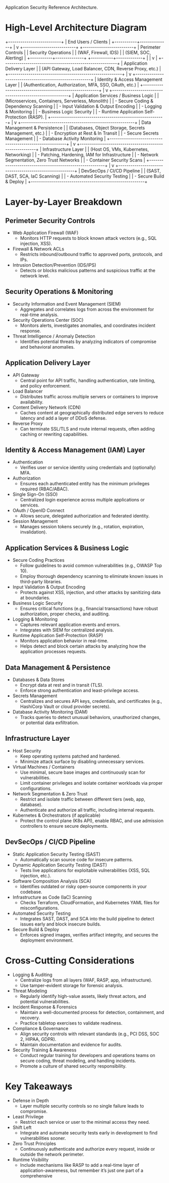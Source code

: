 Application Security Reference Architecture.

# High-Level Architecture Diagram

+--------------------------+
|   End Users / Clients    |
+-----------+--------------+
            |
            v
+--------------------------+    +-------------------------+
|   Perimeter Controls     |    |   Security Operations   |
|   (WAF, Firewall, IDS)   |    |   (SIEM, SOC, Alerting) |
+-----------+--------------+    +-----------+-------------+
            |                              |
            v                              |
+--------------------------------------------------------+
|                Application Delivery Layer              |
| (API Gateway, Load Balancer, CDN, Reverse Proxy, etc.) |
+--------------------------------------------------------+
            |
            v
+--------------------------------------------------------+
|          Identity & Access Management Layer            |
| (Authentication, Authorization, MFA, SSO, OAuth, etc.) |
+--------------------------------------------------------+
            |
            v
+--------------------------------------------------------+
|         Application Services / Business Logic          |
|  (Microservices, Containers, Serverless, Monolith)     |
|   - Secure Coding & Dependency Scanning                |
|   - Input Validation & Output Encoding                 |
|   - Logging & Monitoring                               |
|   - Business Logic Security                            |
|   - Runtime Application Self-Protection (RASP).        |
+--------------------------------------------------------+
            |
            v
+--------------------------------------------------------+
|            Data Management & Persistence               |
| (Databases, Object Storage, Secrets Management, etc.)  |
|   - Encryption at Rest & In Transit                    |
|   - Secure Secrets Management                          |
|   - Database Activity Monitoring                       |
+--------------------------------------------------------+
            |
            v
+--------------------------------------------------------+
|                 Infrastructure Layer                   |
|  (Host OS, VMs, Kubernetes, Networking)                |
|   - Patching, Hardening, IAM for Infrastructure        |
|   - Network Segmentation, Zero Trust Networks          |
|   - Container Security Scans                           |
+--------------------------------------------------------+
            |
            v
+--------------------------------------------------------+
|                DevSecOps / CI/CD Pipeline             |
|   (SAST, DAST, SCA, IaC Scanning)                      |
|   - Automated Security Testing                         |
|   - Secure Build & Deploy                              |
+--------------------------------------------------------+

# Layer-by-Layer Breakdown

## Perimeter Security Controls
* Web Application Firewall (WAF)
    * Monitors HTTP requests to block known attack vectors (e.g., SQL injection, XSS).
* Firewall & Network ACLs
    * Restricts inbound/outbound traffic to approved ports, protocols, and IPs.
* Intrusion Detection/Prevention (IDS/IPS)
    * Detects or blocks malicious patterns and suspicious traffic at the network level.

## Security Operations & Monitoring
* Security Information and Event Management (SIEM)
    * Aggregates and correlates logs from across the environment for real-time analysis.
* Security Operations Center (SOC)
    * Monitors alerts, investigates anomalies, and coordinates incident response.
* Threat Intelligence / Anomaly Detection
    * Identifies potential threats by analyzing indicators of compromise and behavioral anomalies.

## Application Delivery Layer
* API Gateway
    * Central point for API traffic, handling authentication, rate limiting, and policy enforcement.
* Load Balancer
    * Distributes traffic across multiple servers or containers to improve availability.
* Content Delivery Network (CDN)
    * Caches content at geographically distributed edge servers to reduce latency and add a layer of DDoS defense.
* Reverse Proxy
    * Can terminate SSL/TLS and route internal requests, often adding caching or rewriting capabilities.

## Identity & Access Management (IAM) Layer
* Authentication
    * Verifies user or service identity using credentials and (optionally) MFA.
* Authorization
    * Ensures each authenticated entity has the minimum privileges required (RBAC/ABAC).
* Single Sign-On (SSO)
    * Centralized login experience across multiple applications or services.
* OAuth / OpenID Connect
    * Allows secure, delegated authorization and federated identity.
* Session Management
    * Manages session tokens securely (e.g., rotation, expiration, invalidation).

## Application Services & Business Logic
* Secure Coding Practices
    * Follow guidelines to avoid common vulnerabilities (e.g., OWASP Top 10).
    * Employ thorough dependency scanning to eliminate known issues in third-party libraries.
* Input Validation & Output Encoding
    * Protects against XSS, injection, and other attacks by sanitizing data at boundaries.
* Business Logic Security
    * Ensures critical functions (e.g., financial transactions) have robust authorization, proper checks, and auditing.
* Logging & Monitoring
    * Captures relevant application events and errors.
    * Integrates with SIEM for centralized analysis.
* Runtime Application Self-Protection (RASP)
    * Monitors application behavior in real-time.
    * Helps detect and block certain attacks by analyzing how the application processes requests.

## Data Management & Persistence
* Databases & Data Stores
    * Encrypt data at rest and in transit (TLS).
    * Enforce strong authentication and least-privilege access.
* Secrets Management
    * Centralizes and secures API keys, credentials, and certificates (e.g., HashiCorp Vault or cloud provider secrets).
* Database Activity Monitoring (DAM)
    * Tracks queries to detect unusual behaviors, unauthorized changes, or potential data exfiltration.


## Infrastructure Layer
* Host Security
    * Keep operating systems patched and hardened.
    * Minimize attack surface by disabling unnecessary services.
* Virtual Machines / Containers
    * Use minimal, secure base images and continuously scan for vulnerabilities.
    * Limit container privileges and isolate container workloads via proper configurations.
* Network Segmentation & Zero Trust
    * Restrict and isolate traffic between different tiers (web, app, database).
    * Authenticate and authorize all traffic, including internal requests.
* Kubernetes & Orchestrators (if applicable)
    * Protect the control plane (K8s API), enable RBAC, and use admission controllers to ensure secure deployments.

## DevSecOps / CI/CD Pipeline
* Static Application Security Testing (SAST)
    * Automatically scan source code for insecure patterns.
* Dynamic Application Security Testing (DAST)
    * Tests live applications for exploitable vulnerabilities (XSS, SQL injection, etc.).
* Software Composition Analysis (SCA)
    * Identifies outdated or risky open-source components in your codebase.
* Infrastructure as Code (IaC) Scanning
    * Checks Terraform, CloudFormation, and Kubernetes YAML files for misconfigurations.
* Automated Security Testing
    * Integrates SAST, DAST, and SCA into the build pipeline to detect issues early and block insecure builds.
* Secure Build & Deploy
    * Enforces signed images, verifies artifact integrity, and secures the deployment environment.

# Cross-Cutting Considerations
* Logging & Auditing
    * Centralize logs from all layers (WAF, RASP, app, infrastructure).
    * Use tamper-evident storage for forensic analysis.
* Threat Modeling
    * Regularly identify high-value assets, likely threat actors, and potential vulnerabilities.
* Incident Response & Forensics
    * Maintain a well-documented process for detection, containment, and recovery.
    * Practice tabletop exercises to validate readiness.
* Compliance & Governance
    * Align security controls with relevant standards (e.g., PCI DSS, SOC 2, HIPAA, GDPR).
    * Maintain documentation and evidence for audits.
* Security Training & Awareness
    * Conduct regular training for developers and operations teams on secure coding, threat modeling, and handling incidents.
    * Promote a culture of shared security responsibility.


# Key Takeaways
* Defense in Depth
    * Layer multiple security controls so no single failure leads to compromise.
* Least Privilege
    * Restrict each service or user to the minimal access they need.
* Shift Left
    * Integrate and automate security tests early in development to find vulnerabilities sooner.
* Zero Trust Principles
    * Continuously authenticate and authorize every request, inside or outside the network perimeter.
* Runtime Visibility
    * Include mechanisms like RASP to add a real-time layer of application-awareness, but remember it’s just one part of a comprehensive 
